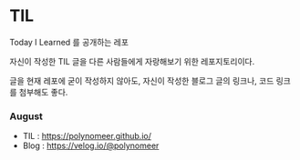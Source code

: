 # TIL

Today I Learned 를 공개하는 레포

자신이 작성한 TIL 글을 다른 사람들에게 자랑해보기 위한 레포지토리이다.

글을 현재 레포에 굳이 작성하지 않아도, 자신이 작성한 블로그 글의 링크나, 코드 링크를 첨부해도 좋다.


### August
- TIL : https://polynomeer.github.io/
- Blog : https://velog.io/@polynomeer
